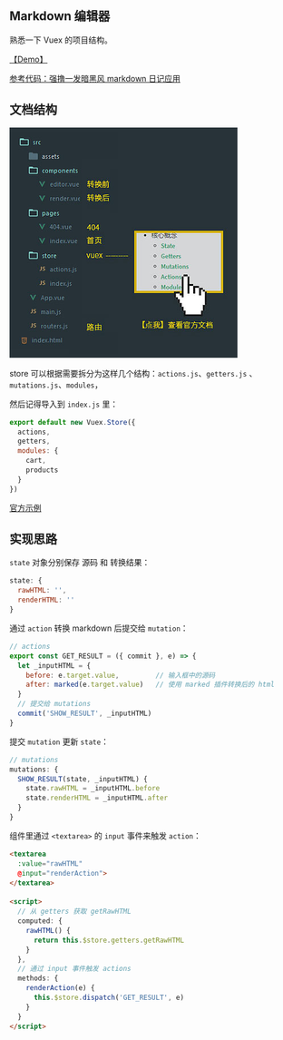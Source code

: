 ## Markdown 编辑器

熟悉一下 Vuex 的项目结构。

[【Demo】](http://ovhkjvhoy.bkt.clouddn.com/markdown-editor2)

[参考代码：强撸一发暗黑风 markdown 日记应用](https://segmentfault.com/a/1190000005787179#articleHeader5)

## 文档结构

[![](src/assets/d.jpg)](https://vuex.vuejs.org/zh-cn/structure.html)

store 可以根据需要拆分为这样几个结构：`actions.js`、`getters.js` 、`mutations.js`、`modules`，

然后记得导入到 `index.js` 里：

```js
export default new Vuex.Store({
  actions,
  getters,
  modules: {
    cart,
    products
  }
})
```

[官方示例](https://github.com/vuejs/vuex/blob/dev/examples/shopping-cart/store/index.js)

## 实现思路

`state` 对象分别保存 源码 和 转换结果：

```js
state: {
  rawHTML: '',
  renderHTML: ''
}
```

通过 `action` 转换 markdown 后提交给 `mutation`：

```js
// actions
export const GET_RESULT = ({ commit }, e) => {
  let _inputHTML = {
    before: e.target.value,         // 输入框中的源码
    after: marked(e.target.value)   // 使用 marked 插件转换后的 html
  }
  // 提交给 mutations
  commit('SHOW_RESULT', _inputHTML)
}
```

提交 `mutation` 更新 `state`：
```js
// mutations
mutations: {
  SHOW_RESULT(state, _inputHTML) {
    state.rawHTML = _inputHTML.before
    state.renderHTML = _inputHTML.after
  }
}
```

组件里通过 `<textarea>` 的 `input` 事件来触发 `action`：

```html
<textarea
  :value="rawHTML"
  @input="renderAction">
</textarea>

<script>
  // 从 getters 获取 getRawHTML
  computed: {
    rawHTML() {
      return this.$store.getters.getRawHTML
    }
  },
  // 通过 input 事件触发 actions
  methods: {
    renderAction(e) {
      this.$store.dispatch('GET_RESULT', e)
    }
  }
</script>
```